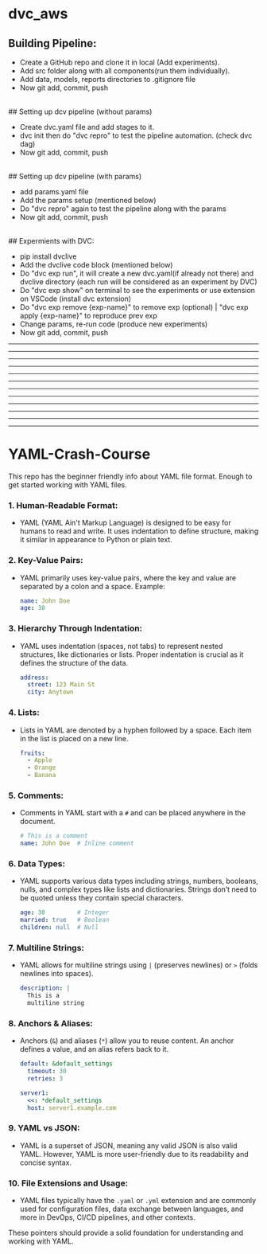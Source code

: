 # dvc_aws

## Building Pipeline:
* Create a GitHub repo and clone it in local (Add experiments).
* Add src folder along with all components(run them individually).
* Add data, models, reports directories to .gitignore file
* Now git add, commit, push
<br>
## Setting up dcv pipeline (without params)

* Create dvc.yaml file and add stages to it.
* dvc init then do "dvc repro" to test the pipeline automation. (check dvc dag)
* Now git add, commit, push
<br>
## Setting up dcv pipeline (with params)

*  add params.yaml file
*  Add the params setup (mentioned below)
*  Do "dvc repro" again to test the pipeline along with the params
*  Now git add, commit, push
<br>
## Expermients with DVC:

* pip install dvclive
* Add the dvclive code block (mentioned below)
* Do "dvc exp run", it will create a new dvc.yaml(if already not there) and dvclive directory (each run will be considered as an experiment by DVC)
* Do "dvc exp show" on terminal to see the experiments or use extension on VSCode (install dvc extension)
* Do "dvc exp remove {exp-name}" to remove exp (optional) | "dvc exp apply {exp-name}" to reproduce prev exp
* Change params, re-run code (produce new experiments)
* Now git add, commit, push

<hr>
<hr>
<hr>
<hr>
<hr>
<hr>
<hr>
<hr>
<hr>
<hr>
<hr>
<hr>




# YAML-Crash-Course
This repo has the beginner friendly info about YAML file format. Enough to get started working with YAML files.

### 1. **Human-Readable Format:**
   - YAML (YAML Ain't Markup Language) is designed to be easy for humans to read and write. It uses indentation to define structure, making it similar in appearance to Python or plain text.

### 2. **Key-Value Pairs:**
   - YAML primarily uses key-value pairs, where the key and value are separated by a colon and a space. Example:
     ```yaml
     name: John Doe
     age: 30
     ```

### 3. **Hierarchy Through Indentation:**
   - YAML uses indentation (spaces, not tabs) to represent nested structures, like dictionaries or lists. Proper indentation is crucial as it defines the structure of the data.
     ```yaml
     address:
       street: 123 Main St
       city: Anytown
     ```

### 4. **Lists:**
   - Lists in YAML are denoted by a hyphen followed by a space. Each item in the list is placed on a new line.
     ```yaml
     fruits:
       - Apple
       - Orange
       - Banana
     ```

### 5. **Comments:**
   - Comments in YAML start with a `#` and can be placed anywhere in the document.
     ```yaml
     # This is a comment
     name: John Doe  # Inline comment
     ```

### 6. **Data Types:**
   - YAML supports various data types including strings, numbers, booleans, nulls, and complex types like lists and dictionaries. Strings don’t need to be quoted unless they contain special characters.
     ```yaml
     age: 30         # Integer
     married: true   # Boolean
     children: null  # Null
     ```

### 7. **Multiline Strings:**
   - YAML allows for multiline strings using `|` (preserves newlines) or `>` (folds newlines into spaces).
     ```yaml
     description: |
       This is a
       multiline string
     ```

### 8. **Anchors & Aliases:**
   - Anchors (`&`) and aliases (`*`) allow you to reuse content. An anchor defines a value, and an alias refers back to it.
     ```yaml
     default: &default_settings
       timeout: 30
       retries: 3

     server1:
       <<: *default_settings
       host: server1.example.com
     ```

### 9. **YAML vs JSON:**
   - YAML is a superset of JSON, meaning any valid JSON is also valid YAML. However, YAML is more user-friendly due to its readability and concise syntax.

### 10. **File Extensions and Usage:**
   - YAML files typically have the `.yaml` or `.yml` extension and are commonly used for configuration files, data exchange between languages, and more in DevOps, CI/CD pipelines, and other contexts.

These pointers should provide a solid foundation for understanding and working with YAML.
